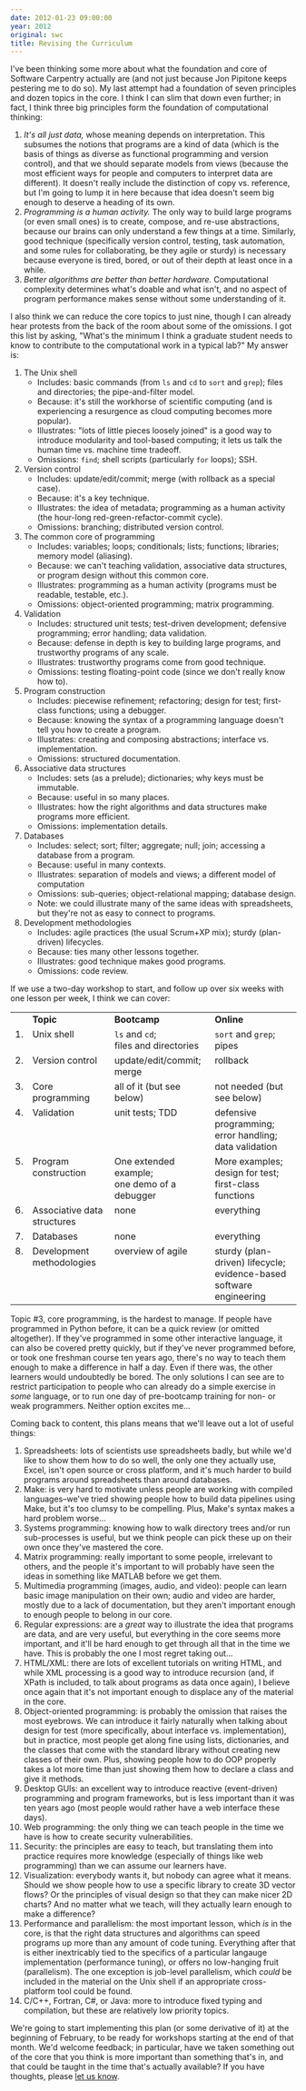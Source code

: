 ```yaml
---
date: 2012-01-23 09:00:00
year: 2012
original: swc
title: Revising the Curriculum
---
```

<p>I've been thinking some more about what the foundation and core of Software Carpentry actually are (and not just because Jon Pipitone keeps pestering me to do so). My last attempt had a foundation of seven principles and dozen topics in the core. I think I can slim that down even further; in fact, I think three big principles form the foundation of computational thinking:</p>
<ol>
<li><em>It's all just data,</em> whose meaning depends on interpretation. This subsumes the notions that programs are a kind of data (which is the basis of things as diverse as functional programming and version control), and that we should separate models from views (because the most efficient ways for people and computers to interpret data are different). It doesn't really include the distinction of copy vs. reference, but I'm going to lump it in here because that idea doesn't seem big enough to deserve a heading of its own.</li>
<li><em>Programming is a human activity.</em> The only way to build large programs (or even small ones) is to create, compose, and re-use abstractions, because our brains can only understand a few things at a time. Similarly, good technique (specifically version control, testing, task automation, and some rules for collaborating, be they agile or sturdy) is necessary because everyone is tired, bored, or out of their depth at least once in a while.</li>
<li><em>Better algorithms are better than better hardware.</em> Computational complexity determines what's doable and what isn't, and no aspect of program performance makes sense without some understanding of it.</li>
</ol>
<p>I also think we can reduce the core topics to just nine, though I can already hear protests from the back of the room about some of the omissions. I got this list by asking, "What's the minimum I think a graduate student needs to know to contribute to the computational work in a typical lab?" My answer is:</p>
<ol>
<li>The Unix shell
<ul>
<li>Includes: basic commands (from <code>ls</code> and <code>cd</code> to <code>sort</code> and <code>grep</code>); files and directories; the pipe-and-filter model.</li>
<li>Because: it's still the workhorse of scientific computing (and is experiencing a resurgence as cloud computing becomes more popular).</li>
<li>Illustrates: "lots of little pieces loosely joined" is a good way to introduce modularity and tool-based computing; it lets us talk the human time vs. machine time tradeoff.</li>
<li>Omissions: <code>find</code>; shell scripts (particularly <code>for</code> loops); SSH.</li>
</ul>
</li>
<li>Version control
<ul>
<li>Includes: update/edit/commit; merge (with rollback as a special case).</li>
<li>Because: it's a key technique.</li>
<li>Illustrates: the idea of metadata; programming as a human activity (the hour-long red-green-refactor-commit cycle).</li>
<li>Omissions: branching; distributed version control.</li>
</ul>
</li>
<li>The common core of programming
<ul>
<li>Includes: variables; loops; conditionals; lists; functions; libraries; memory model (aliasing).</li>
<li>Because: we can't teaching validation, associative data structures, or program design without this common core.</li>
<li>Illustrates: programming as a human activity (programs must be readable, testable, etc.).</li>
<li>Omissions: object-oriented programming; matrix programming.</li>
</ul>
</li>
<li>Validation
<ul>
<li>Includes: structured unit tests; test-driven development; defensive programming; error handling; data validation.</li>
<li>Because: defense in depth is key to building large programs, and trustworthy programs of any scale.</li>
<li>Illustrates: trustworthy programs come from good technique.</li>
<li>Omissions: testing floating-point code (since we don't really know how to).</li>
</ul>
</li>
<li>Program construction
<ul>
<li>Includes: piecewise refinement; refactoring; design for test; first-class functions; using a debugger.</li>
<li>Because: knowing the syntax of a programming language doesn't tell you how to create a program.</li>
<li>Illustrates: creating and composing abstractions; interface vs. implementation.</li>
<li>Omissions: structured documentation.</li>
</ul>
</li>
<li>Associative data structures
<ul>
<li>Includes: sets (as a prelude); dictionaries; why keys must be immutable.</li>
<li>Because: useful in so many places.</li>
<li>Illustrates: how the right algorithms and data structures make programs more efficient.</li>
<li>Omissions: implementation details.</li>
</ul>
</li>
<li>Databases
<ul>
<li>Includes: select; sort; filter; aggregate; null; join; accessing a database from a program.</li>
<li>Because: useful in many contexts.</li>
<li>Illustrates: separation of models and views; a different model of computation</li>
<li>Omissions: sub-queries; object-relational mapping; database design.</li>
<li>Note: we could illustrate many of the same ideas with spreadsheets, but they're not as easy to connect to programs.</li>
</ul>
</li>
<li>Development methodologies
<ul>
<li>Includes: agile practices (the usual Scrum+XP mix); sturdy (plan-driven) lifecycles.</li>
<li>Because: ties many other lessons together.</li>
<li>Illustrates: good technique makes good programs.</li>
<li>Omissions: code review.</li>
</ul>
</li>
</ol>
<p>If we use a two-day workshop to start, and follow up over six weeks with one lesson per week, I think we can cover:</p>
<table>
<tbody>
<tr>
<td></td>
<td valign="top"><strong>Topic</strong></td>
<td valign="top"><strong>Bootcamp</strong></td>
<td valign="top"><strong>Online</strong></td>
</tr>
<tr>
<td valign="top">1.</td>
<td valign="top">Unix shell</td>
<td valign="top"><code>ls</code> and <code>cd</code>;<br />
files and directories</td>
<td valign="top"><code>sort</code> and <code>grep</code>; pipes</td>
</tr>
<tr>
<td valign="top">2.</td>
<td valign="top">Version control</td>
<td valign="top">update/edit/commit; merge</td>
<td valign="top">rollback</td>
</tr>
<tr>
<td valign="top">3.</td>
<td valign="top">Core programming</td>
<td valign="top">all of it (but see below)</td>
<td valign="top">not needed (but see below)</td>
</tr>
<tr>
<td valign="top">4.</td>
<td valign="top">Validation</td>
<td valign="top">unit tests; TDD</td>
<td valign="top">defensive programming; error handling;<br />
data validation</td>
</tr>
<tr>
<td valign="top">5.</td>
<td valign="top">Program construction</td>
<td valign="top">One extended example;<br />
one demo of a debugger</td>
<td valign="top">More examples; design for test;<br />
first-class functions</td>
</tr>
<tr>
<td valign="top">6.</td>
<td valign="top">Associative data structures</td>
<td valign="top">none</td>
<td valign="top">everything</td>
</tr>
<tr>
<td valign="top">7.</td>
<td valign="top">Databases</td>
<td valign="top">none</td>
<td valign="top">everything</td>
</tr>
<tr>
<td valign="top">8.</td>
<td valign="top">Development methodologies</td>
<td valign="top">overview of agile</td>
<td valign="top">sturdy (plan-driven) lifecycle;<br />
evidence-based software engineering</td>
</tr>
</tbody>
</table>
<p>Topic #3, core programming, is the hardest to manage. If people have programmed in Python before, it can be a quick review (or omitted altogether). If they've programmed in some other interactive language, it can also be covered pretty quickly, but if they've never programmed before, or took one freshman course ten years ago, there's no way to teach them enough to make a difference in half a day. Even if there was, the other learners would undoubtedly be bored. The only solutions I can see are to restrict participation to people who can already do a simple exercise in <em>some</em> language, or to run one day of pre-bootcamp training for non- or weak programmers. Neither option excites me…</p>
<p>Coming back to content, this plans means that we'll leave out a lot of useful things:</p>
<ol>
<li>Spreadsheets: lots of scientists use spreadsheets badly, but while we'd like to show them how to do so well, the only one they actually use, Excel, isn't open source or cross platform, and it's much harder to build programs around spreadsheets than around databases.</li>
<li>Make: is very hard to motivate unless people are working with compiled languages–we've tried showing people how to build data pipelines using Make, but it's too clumsy to be compelling. Plus, Make's syntax makes a hard problem worse…</li>
<li>Systems programming: knowing how to walk directory trees and/or run sub-processes is useful, but we think people can pick these up on their own once they've mastered the core.</li>
<li>Matrix programming: really important to some people, irrelevant to others, and the people it's important to will probably have seen the ideas in something like MATLAB before we get them.</li>
<li>Multimedia programming (images, audio, and video): people can learn basic image manipulation on their own; audio and video are harder, mostly due to a lack of documentation, but they aren't important enough to enough people to belong in our core.</li>
<li>Regular expressions: are a <em>great</em> way to illustrate the idea that programs are data, and are very useful, but everything in the core seems more important, and it'll be hard enough to get through all that in the time we have. This is probably the one I most regret taking out…</li>
<li>HTML/XML: there are lots of excellent tutorials on writing HTML, and while XML processing is a good way to introduce recursion (and, if XPath is included, to talk about programs as data once again), I believe once again that it's not important enough to displace any of the material in the core.</li>
<li>Object-oriented programming: is probably the omission that raises the most eyebrows. We can introduce it fairly naturally when talking about design for test (more specifically, about interface vs. implementation), but in practice, most people get along fine using lists, dictionaries, and the classes that come with the standard library without creating new classes of their own. Plus, showing people how to do OOP properly takes a lot more time than just showing them how to declare a class and give it methods.</li>
<li>Desktop GUIs: an excellent way to introduce reactive (event-driven) programming and program frameworks, but is less important than it was ten years ago (most people would rather have a web interface these days).</li>
<li>Web programming: the only thing we can teach people in the time we have is how to create security vulnerabilities.</li>
<li>Security: the principles are easy to teach, but translating them into practice requires more knowledge (especially of things like web programming) than we can assume our learners have.</li>
<li>Visualization: everybody wants it, but nobody can agree what it means. Should we show people how to use a specific library to create 3D vector flows? Or the principles of visual design so that they can make nicer 2D charts? And no matter what we teach, will they actually learn enough to make a difference?</li>
<li>Performance and parallelism: the most important lesson, which <em>is</em> in the core, is that the right data structures and algorithms can speed programs up more than any amount of code tuning. Everything after that is either inextricably tied to the specifics of a particular langauge implementation (performance tuning), or offers no low-hanging fruit (parallelism). The one exception is job-level parallelism, which <em>could</em> be included in the material on the Unix shell if an appropriate cross-platform tool could be found.</li>
<li>C/C++, Fortran, C#, or Java: more to introduce fixed typing and compilation, but these are relatively low priority topics.</li>
</ol>
<p>We're going to start implementing this plan (or some derivative of it) at the beginning of February, to be ready for workshops starting at the end of that month. We'd welcome feedback; in particular, have we taken something out of the core that you think is more important than something that's in, and that could be taught in the time that's actually available? If you have thoughts, please <a href="mailto:{{site.author.email}}">let us know</a>.</p>
